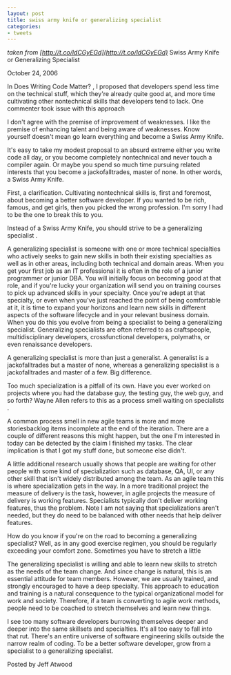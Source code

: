```yaml
---
layout: post
title: swiss army knife or generalizing specialist
categories:
- tweets
---
```

*taken from [http://t.co/ldCGyEGd](http://t.co/ldCGyEGd)*
Swiss Army Knife or Generalizing Specialist

October 24, 2006

In Does Writing Code Matter? , I proposed that developers spend less time on the technical stuff, which they're already quite good at, and more time cultivating other nontechnical skills that developers tend to lack. One commenter took issue with this approach

I don't agree with the premise of improvement of weaknesses. I like the premise of enhancing talent and being aware of weaknesses. Know yourself doesn't mean go learn everything and become a Swiss Army Knife.

It's easy to take my modest proposal to an absurd extreme either you write code all day, or you become completely nontechnical and never touch a compiler again. Or maybe you spend so much time pursuing related interests that you become a jackofalltrades, master of none. In other words, a Swiss Army Knife.

First, a clarification. Cultivating nontechnical skills is, first and foremost, about becoming a better software developer. If you wanted to be rich, famous, and get girls, then you picked the wrong profession. I'm sorry I had to be the one to break this to you.

Instead of a Swiss Army Knife, you should strive to be a generalizing specialist .

A generalizing specialist is someone with one or more technical specialties who actively seeks to gain new skills in both their existing specialties as well as in other areas, including both technical and domain areas. When you get your first job as an IT professional it is often in the role of a junior programmer or junior DBA.  You will initially focus on becoming good at that role, and if you're lucky your organization will send you on training courses to pick up advanced skills in your specialty.  Once you're adept at that specialty, or even when you've just reached the point of being comfortable at it, it is time to expand your horizons and learn new skills in different aspects of the software lifecycle and in your relevant business domain.  When you do this you evolve from being a specialist to being a generalizing specialist.  Generalizing specialists are often referred to as craftspeople, multidisciplinary developers, crossfunctional developers, polymaths, or even renaissance developers.

A generalizing specialist is more than just a generalist.  A generalist is a jackofalltrades but a master of none, whereas a generalizing specialist is a jackofalltrades and master of a few.  Big difference.

Too much specialization is a pitfall of its own. Have you ever worked on projects where you had the database guy, the testing guy, the web guy, and so forth? Wayne Allen refers to this as a process smell waiting on specialists .

A common process smell in new agile teams is more and more storiesbacklog items incomplete at the end of the iteration. There are a couple of different reasons this might happen, but the one I'm interested in today can be detected by the claim I finished my tasks. The clear implication is that I got my stuff done, but someone else didn't.

A little additional research usually shows that people are waiting for other people with some kind of specialization such as database, QA, UI, or any other skill that isn't widely distributed among the team. As an agile team this is where specialization gets in the way. In a more traditional project the measure of delivery is the task, however, in agile projects the measure of delivery is working features. Specialists typically don't deliver working features, thus the problem. Note I am not saying that specializations aren't needed, but they do need to be balanced with other needs that help deliver features.

How do you know if you're on the road to becoming a generalizing specialist? Well, as in any good exercise regimen, you should be regularly exceeding your comfort zone. Sometimes you have to stretch a little 

The generalizing specialist is willing and able to learn new skills  to stretch as the needs of the team change. And since change is natural, this is an essential attitude for team members. However, we are usually trained, and strongly encouraged to have a deep specialty. This approach to education and training is a natural consequence to the typical organizational model for work and society. Therefore, if a team is converting to agile work methods, people need to be coached to stretch themselves and learn new things.

I see too many software developers burrowing themselves deeper and deeper into the same skillsets and specialties. It's all too easy to fall into that rut. There's an entire universe of software engineering skills outside the narrow realm of coding. To be a better software developer, grow from a specialist to a generalizing specialist.

Posted by Jeff Atwood

